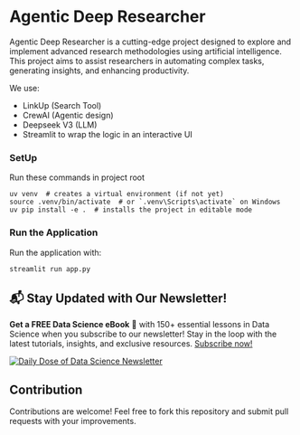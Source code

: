 # Agentic Deep Researcher

Agentic Deep Researcher is a cutting-edge project designed to explore and implement advanced research methodologies using artificial intelligence. This project aims to assist researchers in automating complex tasks, generating insights, and enhancing productivity.

We use:

- LinkUp (Search Tool)
- CrewAI (Agentic design)
- Deepseek V3 (LLM)
- Streamlit to wrap the logic in an interactive UI

### SetUp

Run these commands in project root

```
uv venv  # creates a virtual environment (if not yet)
source .venv/bin/activate  # or `.venv\Scripts\activate` on Windows
uv pip install -e .  # installs the project in editable mode
```

### Run the Application

Run the application with:

```bash
streamlit run app.py
```

## 📬 Stay Updated with Our Newsletter!

**Get a FREE Data Science eBook** 📖 with 150+ essential lessons in Data Science when you subscribe to our newsletter! Stay in the loop with the latest tutorials, insights, and exclusive resources. [Subscribe now!](https://join.dailydoseofds.com)

[![Daily Dose of Data Science Newsletter](https://github.com/patchy631/ai-engineering/blob/main/resources/join_ddods.png)](https://join.dailydoseofds.com)

## Contribution

Contributions are welcome! Feel free to fork this repository and submit pull requests with your improvements.
